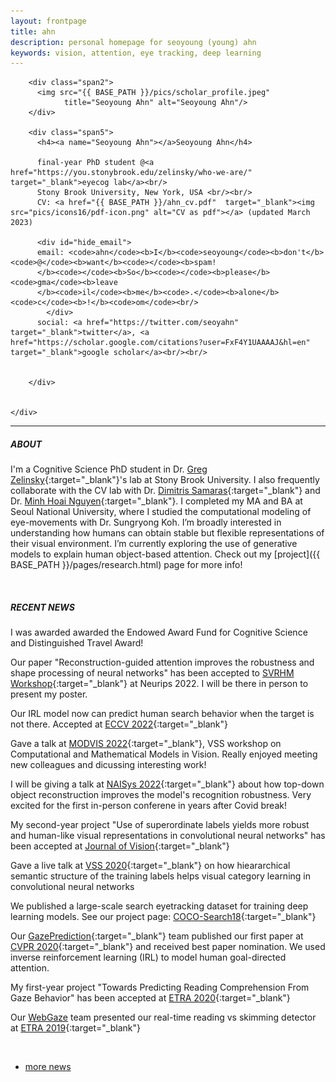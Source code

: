 ```yaml
---
layout: frontpage
title: ahn
description: personal homepage for seoyoung (young) ahn
keywords: vision, attention, eye tracking, deep learning
---
```



<div class="container">
    <div class="row-fluid">
        
        <div class="span2">
          <img src="{{ BASE_PATH }}/pics/scholar_profile.jpeg"
                title="Seoyoung Ahn" alt="Seoyoung Ahn"/>
        </div>

        <div class="span5">
          <h4><a name="Seoyoung Ahn"></a>Seoyoung Ahn</h4>

          final-year PhD student @<a href="https://you.stonybrook.edu/zelinsky/who-we-are/" target="_blank">eyecog lab</a><br/>
          Stony Brook University, New York, USA <br/><br/>
          CV: <a href="{{ BASE_PATH }}/ahn_cv.pdf"  target="_blank"><img src="pics/icons16/pdf-icon.png" alt="CV as pdf"></a> (updated March 2023)

          <div id="hide_email">
          email: <code>ahn</code><b>I</b><code>seoyoung</code><b>don't</b><code>@</code><b>want</b><code></code><b>spam!
          </b><code></code><b>So</b><code></code><b>please</b><code>gma</code><b>leave
          </b><code>il</code><b>me</b><code>.</code><b>alone</b><code>c</code><b>!</b><code>om</code><br/>
            </div>
          social: <a href="https://twitter.com/seoyahn" target="_blank">twitter</a>, <a href="https://scholar.google.com/citations?user=FxF4Y1UAAAAJ&hl=en" target="_blank">google scholar</a><br/><br/>

        
        </div>


    </div>
</div>


<!-- <h5><a name="About"></a>ABOUT</h5>
I’m broadly interested in understanding how humans can obtain stable but flexible representations of their visual environment. I try to understand this question by building an artificial vision system that is more human-like!<br/><br/> -->

<!-- <h5><a name="Recent News"></a>RECENT NEWS</h5>
I was awarded a fellowship from the Stony Brook University Endowed Award Fund for Cognitive Science. This award will greatly help my phd disseration research!<br/>

Our paper "Reconstruction-guided attention improves the robustness and shape processing of neural networks" has been accepted to <a href="https://openreview.net/forum?id=tmvg0VIHTDr&noteId=u48ShDUHey">SVRHM workshop</a> at Neurips 2022. I will be there in person to present my poster.<br/>

Our IRL model now can predict human search behavior when the target is not there. Accepted at <a href="https://arxiv.org/abs/2207.01166">ECCV</a><br/>

Gave a talk at <a href="https://www.purdue.edu/conferences/events/modvis/index.php">MODVIS</a>, VSS workshop on Computational and Mathematical Models in Vision. Really enjoyed meeting new colleagues and dicussing interesting work!<br/>

I will be giving a talk at <a href="https://meetings.cshl.edu/abstracts.aspx?meet=NAISYS&year=22">NAISys 2022</a> about how top-down object reconstruction improves the model's recognition robustness. Very excited for the first in-person conferene in years after Covid break!<br/>

My second-year project "Use of superordinate labels yields more robust and human-like visual representations in convolutional neural networks" has been accepted at <a href="https://jov.arvojournals.org/article.aspx?articleid=2778207">Journal of Vision</a><br/>

Gave a live talk at <a href="https://jov.arvojournals.org/article.aspx?articleid=2771677">VSS 2020</a> on how hieararchical semantic structure of the training labels helps visual category learning in convolutional neural networks<br/>

We published a large-scale search eyetracking dataset for training deep learning models. See our project page: <a href="https://sites.google.com/view/cocosearch/">COCO-Search18</a><br/>

Our <a href="https://ai.stonybrook.edu/about-us/News/Eye-catching-12M-NSF-award-CS-and-Psychology-Researchers">GazePrediction</a> team published our first paper at <a href="https://openaccess.thecvf.com/content_CVPR_2020/papers/Yang_Predicting_Goal-Directed_Human_Attention_Using_Inverse_Reinforcement_Learning_CVPR_2020_paper.pdf">CVPR</a> and received best paper nomination. We used inverse reinforcement learning (IRL) to model human goal-directed attention.<br/>

My first-year project "Towards Predicting Reading Comprehension From Gaze Behavior" has been accepted at <a href="https://arxiv.org/abs/2207.01166">ECCV</a>[ETRA 2020](https://dl.acm.org/doi/10.1145/3379156.3391335)<br/>

Our <a href="https://www3.cs.stonybrook.edu/~arunab/gaze/index.html">WebGaze</a> team presented our real-time reading vs skimming detector at <a href="https://dl.acm.org/doi/10.1145/3314111.3319916">ETRA 2019</a><br/> -->



---

##### ABOUT
I'm a Cognitive Science PhD student in Dr. [Greg Zelinsky](https://you.stonybrook.edu/zelinsky/who-we-are/){:target="_blank"}'s lab at Stony Brook University.  I also frequently collaborate with the CV lab with Dr. [Dimitris Samaras](https://www3.cs.stonybrook.edu/~samaras/){:target="_blank"} and Dr. [Minh Hoai Nguyen](https://www3.cs.stonybrook.edu/~minhhoai/){:target="_blank"}. I completed my MA and BA at Seoul National University, where I studied the computational modeling of eye-movements with Dr. Sungryong Koh. I’m broadly interested in understanding how humans can obtain stable but flexible representations of their visual environment. I’m currently exploring the use of generative models to explain human object-based attention. Check out my [project]({{ BASE_PATH }}/pages/research.html) page for more info!


<br/>

##### RECENT NEWS

I was awarded awarded the Endowed Award Fund for Cognitive Science and Distinguished Travel Award!

Our paper "Reconstruction-guided attention improves the robustness and shape processing of neural networks" has been accepted to [SVRHM Workshop](https://openreview.net/forum?id=tmvg0VIHTDr&noteId=u48ShDUHey){:target="_blank"} at Neurips 2022. I will be there in person to present my poster.

Our IRL model now can predict human search behavior when the target is not there. Accepted at [ECCV 2022](https://arxiv.org/abs/2207.01166){:target="_blank"}

Gave a talk at [MODVIS 2022](https://www.purdue.edu/conferences/events/modvis/index.php){:target="_blank"}, VSS workshop on Computational and Mathematical Models in Vision. Really enjoyed meeting new colleagues and dicussing interesting work!

I will be giving a talk at [NAISys 2022](https://meetings.cshl.edu/abstracts.aspx?meet=NAISYS&year=22){:target="_blank"} about how top-down object reconstruction improves the model's recognition robustness. Very excited for the first in-person conferene in years after Covid break!

My second-year project "Use of superordinate labels yields more robust and human-like visual representations in convolutional neural networks" has been accepted at [Journal of Vision](https://jov.arvojournals.org/article.aspx?articleid=2778207){:target="_blank"}

Gave a live talk at [VSS 2020](https://jov.arvojournals.org/article.aspx?articleid=2771677){:target="_blank"} on how hieararchical semantic structure of the training labels helps visual category learning in convolutional neural networks

We published a large-scale search eyetracking dataset for training deep learning models. See our project page: [COCO-Search18](https://sites.google.com/view/cocosearch/){:target="_blank"}

Our [GazePrediction](https://ai.stonybrook.edu/about-us/News/Eye-catching-12M-NSF-award-CS-and-Psychology-Researchers){:target="_blank"} team published our first paper at [CVPR 2020](https://openaccess.thecvf.com/content_CVPR_2020/papers/Yang_Predicting_Goal-Directed_Human_Attention_Using_Inverse_Reinforcement_Learning_CVPR_2020_paper.pdf){:target="_blank"} and received best paper nomination. We used inverse reinforcement learning (IRL) to model human goal-directed attention.

My first-year project "Towards Predicting Reading Comprehension From Gaze Behavior" has been accepted at [ETRA 2020](https://dl.acm.org/doi/10.1145/3379156.3391335){:target="_blank"}

Our [WebGaze](https://www3.cs.stonybrook.edu/~arunab/gaze/index.html) team presented our real-time reading vs skimming detector at [ETRA 2019](https://dl.acm.org/doi/10.1145/3314111.3319916){:target="_blank"}


<br/>
<div class="navbar-centered">
  <div class="navbar-inner-centered">
      <ul class="nav">
          <li><a href="{{ BASE_PATH }}/pages/morenews.html">more news</a></li>
      </ul>
  </div>
</div>




